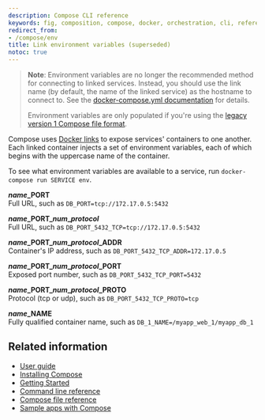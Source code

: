 ```yaml
---
description: Compose CLI reference
keywords: fig, composition, compose, docker, orchestration, cli, reference
redirect_from:
- /compose/env
title: Link environment variables (superseded)
notoc: true
---
```


> **Note**: Environment variables are no longer the recommended method for connecting to linked services. Instead, you should use the link name (by default, the name of the linked service) as the hostname to connect to. See the [docker-compose.yml documentation](compose-file/#links) for details.
>
> Environment variables are only populated if you're using the [legacy version 1 Compose file format](compose-file/compose-versioning.md#versioning).

Compose uses [Docker links](../network/links.md)
to expose services' containers to one another. Each linked container injects a set of
environment variables, each of which begins with the uppercase name of the container.

To see what environment variables are available to a service, run `docker-compose run SERVICE env`.

<b><i>name</i>\_PORT</b><br>
Full URL, such as `DB_PORT=tcp://172.17.0.5:5432`

<b><i>name</i>\_PORT\_<i>num</i>\_<i>protocol</i></b><br>
Full URL, such as `DB_PORT_5432_TCP=tcp://172.17.0.5:5432`

<b><i>name</i>\_PORT\_<i>num</i>\_<i>protocol</i>\_ADDR</b><br>
Container's IP address, such as `DB_PORT_5432_TCP_ADDR=172.17.0.5`

<b><i>name</i>\_PORT\_<i>num</i>\_<i>protocol</i>\_PORT</b><br>
Exposed port number, such as `DB_PORT_5432_TCP_PORT=5432`

<b><i>name</i>\_PORT\_<i>num</i>\_<i>protocol</i>\_PROTO</b><br>
Protocol (tcp or udp), such as `DB_PORT_5432_TCP_PROTO=tcp`

<b><i>name</i>\_NAME</b><br>
Fully qualified container name, such as `DB_1_NAME=/myapp_web_1/myapp_db_1`

## Related information

- [User guide](index.md)
- [Installing Compose](install.md)
- [Getting Started](gettingstarted.md)
- [Command line reference](reference/index.md)
- [Compose file reference](compose-file/index.md)
- [Sample apps with Compose](samples-for-compose.md)
